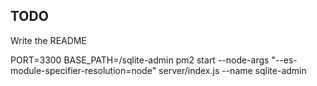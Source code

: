 ## TODO

Write the README

PORT=3300 BASE_PATH=/sqlite-admin pm2 start --node-args "--es-module-specifier-resolution=node" server/index.js --name sqlite-admin
